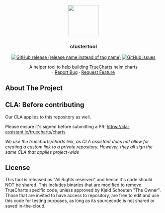 <div align="center">
  <img align="center" width="100" height="100" src="docs/docs/img/logo.svg">
  <h3 align="center">clustertool</h3>

  [![GitHub release (release name instead of tag name)](https://img.shields.io/github/v/release/truecharts/clustertool?include_prereleases)](https://github.com/truecharts/private/clustertool/releases)
  [![GitHub issues](https://img.shields.io/github/issues/truecharts/clustertool)](https://github.com/truecharts/private/clustertool/issues)

  <p align="center">
    A helper tool to help building <a href="https://truecharts.org">TrueCharts</a> helm charts
    <br />
    ·
    <a href="https://github.com/truecharts/private/clustertool/issues">Report Bug</a>
    ·
    <a href="https://github.com/truecharts/private/clustertool/issues">Request Feature</a>
  </p>
</div>

## About The Project

## CLA: Before contributing

Our CLA applies to this repository as well.

Please ensure it's signed before submitting a PR:
https://cla-assistant.io/truecharts/charts

*We use the truecharts/charts link, as CLA assistant does not allow for creating a custom link to a private repository.
However, they all sign the same CLA that applies project-wide*

## License

This tool is released as "All Rights reserved" and hence it's code should NOT be shared. This includes binaries that are modified to remove TrueCharts specific code, unless approved by Kjeld Schouten "The Owner".
Those that are invited to have access to repository, are free to edit and use this code for testing purposes, as long as its sourcecode is not shared or saved in-the-cloud.
